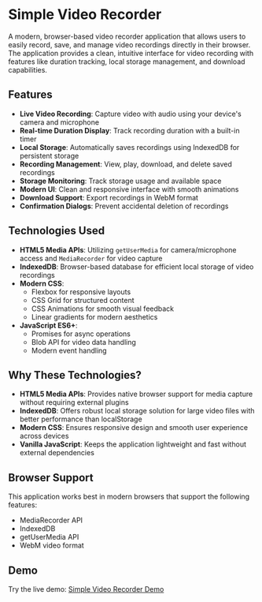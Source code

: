 # Simple Video Recorder

A modern, browser-based video recorder application that allows users to easily record, save, and manage video recordings directly in their browser. The application provides a clean, intuitive interface for video recording with features like duration tracking, local storage management, and download capabilities.

## Features

- **Live Video Recording**: Capture video with audio using your device's camera and microphone
- **Real-time Duration Display**: Track recording duration with a built-in timer
- **Local Storage**: Automatically saves recordings using IndexedDB for persistent storage
- **Recording Management**: View, play, download, and delete saved recordings
- **Storage Monitoring**: Track storage usage and available space
- **Modern UI**: Clean and responsive interface with smooth animations
- **Download Support**: Export recordings in WebM format
- **Confirmation Dialogs**: Prevent accidental deletion of recordings

## Technologies Used

- **HTML5 Media APIs**: Utilizing `getUserMedia` for camera/microphone access and `MediaRecorder` for video capture
- **IndexedDB**: Browser-based database for efficient local storage of video recordings
- **Modern CSS**: 
  - Flexbox for responsive layouts
  - CSS Grid for structured content
  - CSS Animations for smooth visual feedback
  - Linear gradients for modern aesthetics
- **JavaScript ES6+**: 
  - Promises for async operations
  - Blob API for video data handling
  - Modern event handling

## Why These Technologies?

- **HTML5 Media APIs**: Provides native browser support for media capture without requiring external plugins
- **IndexedDB**: Offers robust local storage solution for large video files with better performance than localStorage
- **Modern CSS**: Ensures responsive design and smooth user experience across devices
- **Vanilla JavaScript**: Keeps the application lightweight and fast without external dependencies


## Browser Support

This application works best in modern browsers that support the following features:
- MediaRecorder API
- IndexedDB
- getUserMedia API
- WebM video format

## Demo

Try the live demo: [Simple Video Recorder Demo](https://jakcal.github.io/simple-video-recorder)
